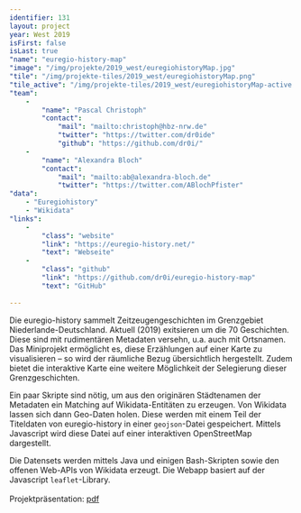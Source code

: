 ```yaml
---
identifier: 131
layout: project
year: West 2019
isFirst: false
isLast: true
"name": "euregio-history-map"
"image": "/img/projekte/2019_west/euregiohistoryMap.jpg"
"tile": "/img/projekte-tiles/2019_west/euregiohistoryMap.png"
"tile_active": "/img/projekte-tiles/2019_west/euregiohistoryMap-active.png"
"team":
    -
        "name": "Pascal Christoph"
        "contact":
            "mail": "mailto:christoph@hbz-nrw.de"
            "twitter": "https://twitter.com/dr0ide"
            "github": "https://github.com/dr0i/"
    -
        "name": "Alexandra Bloch"
        "contact":
            "mail": "mailto:ab@alexandra-bloch.de"
            "twitter": "https://twitter.com/ABlochPfister"
"data":
    - "Euregiohistory"
    - "Wikidata"
"links":
    -
        "class": "website"
        "link": "https://euregio-history.net/"
        "text": "Webseite"
    -
        "class": "github"
        "link": "https://github.com/dr0i/euregio-history-map"
        "text": "GitHub"
           
---
```

Die euregio-history sammelt Zeitzeugengeschichten im Grenzgebiet Niederlande-Deutschland. Aktuell (2019) exitsieren um die 70 Geschichten. Diese sind mit rudimentären Metadaten versehn, u.a. auch mit Ortsnamen. Das Miniprojekt ermöglicht es, diese Erzählungen auf einer Karte zu visualisieren – so wird der räumliche Bezug übersichtlich hergestellt. Zudem bietet die interaktive Karte eine weitere Möglichkeit der Selegierung dieser Grenzgeschichten.

Ein paar Skripte sind nötig, um aus den originären Städtenamen der Metadaten ein Matching auf Wikidata-Entitäten zu erzeugen. Von Wikidata lassen sich dann Geo-Daten holen. Diese werden mit einem Teil der Titeldaten von euregio-history in einer `geojson`-Datei gespeichert. Mittels Javascript wird diese Datei auf einer interaktiven OpenStreetMap dargestellt.

Die Datensets werden mittels Java und einigen Bash-Skripten sowie den offenen Web-APIs von Wikidata erzeugt. Die Webapp basiert auf der Javascript `leaflet`-Library.<br/><br/>
Projektpräsentation: <a href="/projekte/2019_west/euregiohistoryMap.pdf" target="_blank">pdf</a>